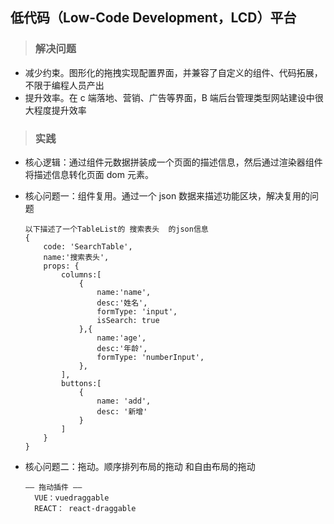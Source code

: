 ## 低代码（Low-Code Development，LCD）平台

> ### 解决问题

- 减少约束。图形化的拖拽实现配置界面，并兼容了自定义的组件、代码拓展，不限于编程人员产出
- 提升效率。在 c 端落地、营销、广告等界面，B 端后台管理类型网站建设中很大程度提升效率

> ### 实践

- 核心逻辑：通过组件元数据拼装成一个页面的描述信息，然后通过渲染器组件将描述信息转化页面 dom 元素。

- 核心问题一：组件复用。通过一个 json 数据来描述功能区块，解决复用的问题

  ```
  以下描述了一个TableList的 搜索表头  的json信息
  {
      code: 'SearchTable',
      name:'搜索表头',
      props: {
          columns:[
              {
                  name:'name',
                  desc:'姓名',
                  formType: 'input',
                  isSearch: true
              },{
                  name:'age',
                  desc:'年龄',
                  formType: 'numberInput',
              },
          ],
          buttons:[
              {
                  name: 'add',
                  desc: '新增'
              }
          ]
      }
  }
  ```

- 核心问题二：拖动。顺序排列布局的拖动 和自由布局的拖动

  ```
  —— 拖动插件 ——
    VUE：vuedraggable
    REACT： react-draggable
  ```
